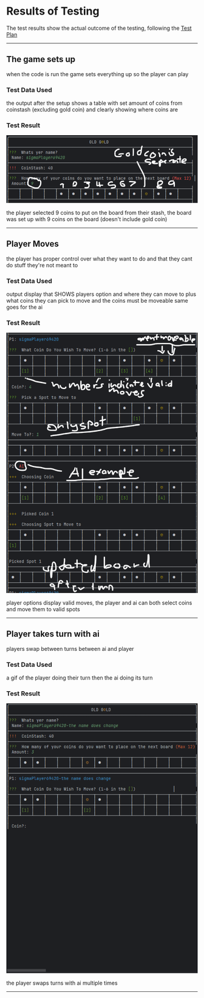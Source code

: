 # Results of Testing

The test results show the actual outcome of the testing, following the [Test Plan](test-plan.md)

---

## The game sets up

when the code is run the game sets everything up so the player can play

### Test Data Used

the output after the setup shows a table with set amount of coins from coinstash (excluding gold coin) and clearly showing where coins are

### Test Result

![setup.png](screenshots/setup.png)

the player selected 9 coins to put on the board from their stash, the board was set up with 9 coins on the board (doesn't include gold coin)

---

## Player Moves

the player has proper control over what they want to do and that they cant do stuff they're not meant to

### Test Data Used

output display that SHOWS players option and where they can move to plus what coins they can pick to move and the coins must be moveable same goes for the ai

### Test Result

![playermoves.png](screenshots/playermoves.png)

player options display valid moves, the player and ai can both select coins and move them to valid spots

---

## Player takes turn with ai

players swap between turns between ai and player

### Test Data Used

a gif of the player doing their turn then the ai doing its turn

### Test Result

![Takingturns.gif](screenshots/Takingturns.gif)

the player swaps turns with ai multiple times

---

